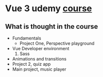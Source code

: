 # Vue 3 udemy [course](https://www.udemy.com/course/complete-vue-js-developer-zero-to-mastery-vuex/learn/lecture/25363430#overview)

## What is thought in the course
- Fundamentals
  - Project One, Perspective playground
- Vue Developer environment
  1. Sass
- Animations and transitions
- Project 2, quiz app
- Main project, music player
